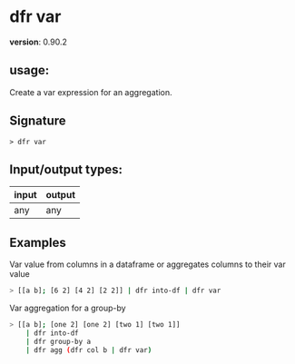 # dfr var

**version**: 0.90.2

## **usage**:

Create a var expression for an aggregation.

## Signature

`> dfr var `

## Input/output types:

| input | output |
| ----- | ------ |
| any   | any    |

## Examples

Var value from columns in a dataframe or aggregates columns to their var value

```bash
> [[a b]; [6 2] [4 2] [2 2]] | dfr into-df | dfr var
```

Var aggregation for a group-by

```bash
> [[a b]; [one 2] [one 2] [two 1] [two 1]]
    | dfr into-df
    | dfr group-by a
    | dfr agg (dfr col b | dfr var)
```
